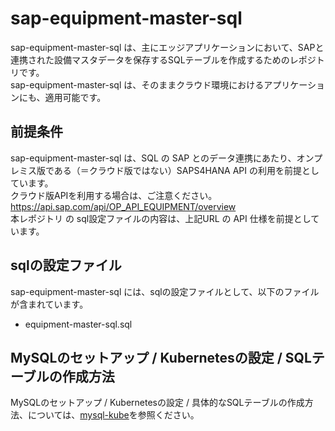 # sap-equipment-master-sql

sap-equipment-master-sql は、主にエッジアプリケーションにおいて、SAPと連携された設備マスタデータを保存するSQLテーブルを作成するためのレポジトリです。  
sap-equipment-master-sql は、そのままクラウド環境におけるアプリケーションにも、適用可能です。  

## 前提条件  
sap-equipment-master-sql は、SQL の SAP とのデータ連携にあたり、オンプレミス版である（＝クラウド版ではない）SAPS4HANA API の利用を前提としています。  
クラウド版APIを利用する場合は、ご注意ください。  
https://api.sap.com/api/OP_API_EQUIPMENT/overview          
本レポジトリ の sql設定ファイルの内容は、上記URL の API 仕様を前提としています。    

## sqlの設定ファイル

sap-equipment-master-sql には、sqlの設定ファイルとして、以下のファイルが含まれています。  

* equipment-master-sql.sql


## MySQLのセットアップ / Kubernetesの設定 / SQLテーブルの作成方法

MySQLのセットアップ / Kubernetesの設定 / 具体的なSQLテーブルの作成方法、については、[mysql-kube](https://github.com/latonaio/mysql-kube)を参照ください。


